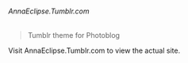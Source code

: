 ###### AnnaEclipse.Tumblr.com

> Tumblr theme for Photoblog

Visit AnnaEclipse.Tumblr.com  to view the actual site.
